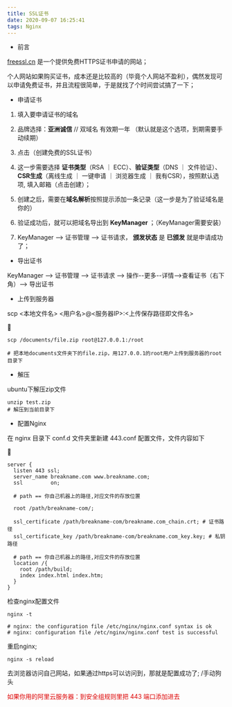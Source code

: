 ```yaml
---
title: SSL证书
date: 2020-09-07 16:25:41
tags: Nginx
---
```

* 前言

[freessl.cn](https://freessl.cn) 是一个提供免费HTTPS证书申请的网站；

个人网站如果购买证书，成本还是比较高的（毕竟个人网站不盈利），偶然发现可以申请免费证书，并且流程很简单，于是就找了个时间尝试搞了一下；

<!-- more -->
* 申请证书
1. 填入要申请证书的域名

2. 品牌选择：<b class="bgc-e4e6e8">亚洲诚信</b> // 双域名 有效期一年 （默认就是这个选项，到期需要手动续期）

3. 点击（创建免费的SSL证书）
4. 这一步需要选择 <b class="bgc-e4e6e8">证书类型</b>（RSA ｜ ECC）、<b class="bgc-e4e6e8">验证类型</b>（DNS ｜ 文件验证）、<b class="bgc-e4e6e8">CSR生成</b>（离线生成 ｜ 一键申请 ｜ 浏览器生成 ｜ 我有CSR），按照默认选项, 填入邮箱（点击创建）；
5. 创建之后，需要在<b class="bgc-e4e6e8">域名解析</b>按照提示添加一条记录（这一步是为了验证域名是你的）
6. 验证成功后，就可以把域名导出到 <b class="bgc-e4e6e8">KeyManager </b>；（KeyManager需要安装）
7. KeyManager --> 证书管理 --> 证书请求， <b class="bgc-e4e6e8">颁发状态</b> 是 <b class="bgc-e4e6e8">已颁发</b> 就是申请成功了；

* 导出证书

KeyManager --> 证书管理 --> 证书请求 --> 操作--更多--详情-->查看证书（右下角）--> 导出证书

* 上传到服务器

scp <本地文件名> <用户名>@<服务器IP>:<上传保存路径即文件名>

🌰
```
scp /documents/file.zip root@127.0.0.1:/root 

# 把本地documents文件夹下的file.zip，用127.0.0.1的root用户上传到服务器的root目录下

```
* 解压

ubuntu下解压zip文件

```
unzip test.zip
# 解压到当前目录下 
```
* 配置Nginx
 
在 nginx 目录下 conf.d 文件夹里新建 443.conf 配置文件，文件内容如下 

🌰
```
server {
  listen 443 ssl;
  server_name breakname.com www.breakname.com;
  ssl         on;

  # path == 你自己机器上的路径,对应文件的存放位置

  root /path/breakname-com/;

  ssl_certificate /path/breakname-com/breakname.com_chain.crt; # 证书路径
  ssl_certificate_key /path/breakname-com/breakname.com_key.key; # 私钥路径

  # path == 你自己机器上的路径,对应文件的存放位置
  location /{
    root /path/build;
    index index.html index.htm;
  }
}
```
检查nginx配置文件 
```
nginx -t

# nginx: the configuration file /etc/nginx/nginx.conf syntax is ok
# nginx: configuration file /etc/nginx/nginx.conf test is successful
```
重启nginx; 
```
nginx -s reload
```
去浏览器访问自己网站，如果通过https可以访问到，那就是配置成功了; /手动狗头

<font color="#dd0000">
如果你用的阿里云服务器：到安全组规则里把 443 端口添加进去
</font>




